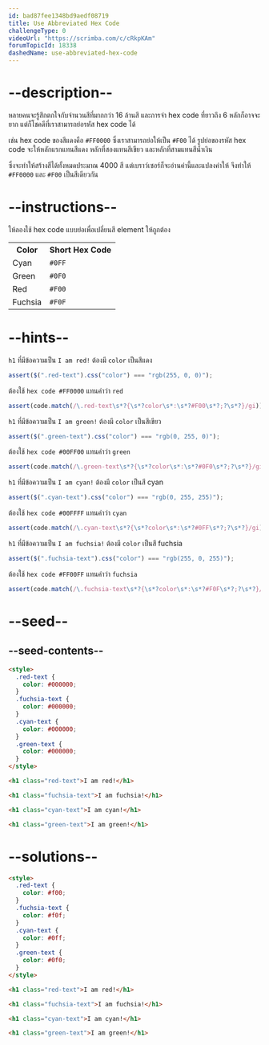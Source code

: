 ```yaml
---
id: bad87fee1348bd9aedf08719
title: Use Abbreviated Hex Code
challengeType: 0
videoUrl: "https://scrimba.com/c/cRkpKAm"
forumTopicId: 18338
dashedName: use-abbreviated-hex-code
---
```


# --description--

หลายคนจะรู้สึกตกใจกับจำนวนสีที่มากกว่า 16 ล้านสี
และการจำ hex code ที่ยาวถึง 6 หลักก็อาจจะยาก
แต่ก็โชคดีที่เราสามารถย่อรหัส hex code ได้

เช่น hex code ของสีแดงคือ `#FF0000` ซึ่งเราสามารถย่อให้เป็น `#F00` ได้
รูปย่อของรหัส hex code จะให้หลักแรกแทนสีแดง หลักที่สองแทนสีเขียว และหลักที่สามแทนสีน้ำเงิน

ซึ่งจะทำให้สร้างสีได้ทั้งหมดประมาณ 4000 สี แต่เบราว์เซอร์ก็จะอ่านค่านี้และแปลงค่าให้ จึงทำให้ `#FF0000` และ `#F00` เป็นสีเดียวกัน

# --instructions--

ให้ลองใช้ hex code แบบย่อเพื่อเปลี่ยนสี element ให้ถูกต้อง

<table class='table table-striped'><tbody><tr><th>Color</th><th>Short Hex Code</th></tr><tr><td>Cyan</td><td><code>#0FF</code></td></tr><tr><td>Green</td><td><code>#0F0</code></td></tr><tr><td>Red</td><td><code>#F00</code></td></tr><tr><td>Fuchsia</td><td><code>#F0F</code></td></tr></tbody></table>

# --hints--

`h1` ที่มีข้อความเป็น `I am red!` ต้องมี `color` เป็นสีแดง

```js
assert($(".red-text").css("color") === "rgb(255, 0, 0)");
```

ต้องใช้ `hex code #FF0000` แทนคำว่า `red`

```js
assert(code.match(/\.red-text\s*?{\s*?color\s*:\s*?#F00\s*?;?\s*?}/gi));
```

`h1` ที่มีข้อความเป็น `I am green!` ต้องมี `color` เป็นสีเขียว

```js
assert($(".green-text").css("color") === "rgb(0, 255, 0)");
```

ต้องใช้ `hex code #00FF00` แทนคำว่า `green`

```js
assert(code.match(/\.green-text\s*?{\s*?color\s*:\s*?#0F0\s*?;?\s*?}/gi));
```

`h1` ที่มีข้อความเป็น `I am cyan!` ต้องมี `color` เป็นสี cyan

```js
assert($(".cyan-text").css("color") === "rgb(0, 255, 255)");
```

ต้องใช้ `hex code #00FFFF` แทนคำว่า `cyan`

```js
assert(code.match(/\.cyan-text\s*?{\s*?color\s*:\s*?#0FF\s*?;?\s*?}/gi));
```

`h1` ที่มีข้อความเป็น `I am fuchsia!` ต้องมี `color` เป็นสี fuchsia

```js
assert($(".fuchsia-text").css("color") === "rgb(255, 0, 255)");
```

ต้องใช้ `hex code #FF00FF` แทนคำว่า `fuchsia`

```js
assert(code.match(/\.fuchsia-text\s*?{\s*?color\s*:\s*?#F0F\s*?;?\s*?}/gi));
```

# --seed--

## --seed-contents--

```html
<style>
  .red-text {
    color: #000000;
  }
  .fuchsia-text {
    color: #000000;
  }
  .cyan-text {
    color: #000000;
  }
  .green-text {
    color: #000000;
  }
</style>

<h1 class="red-text">I am red!</h1>

<h1 class="fuchsia-text">I am fuchsia!</h1>

<h1 class="cyan-text">I am cyan!</h1>

<h1 class="green-text">I am green!</h1>
```

# --solutions--

```html
<style>
  .red-text {
    color: #f00;
  }
  .fuchsia-text {
    color: #f0f;
  }
  .cyan-text {
    color: #0ff;
  }
  .green-text {
    color: #0f0;
  }
</style>

<h1 class="red-text">I am red!</h1>

<h1 class="fuchsia-text">I am fuchsia!</h1>

<h1 class="cyan-text">I am cyan!</h1>

<h1 class="green-text">I am green!</h1>
```
